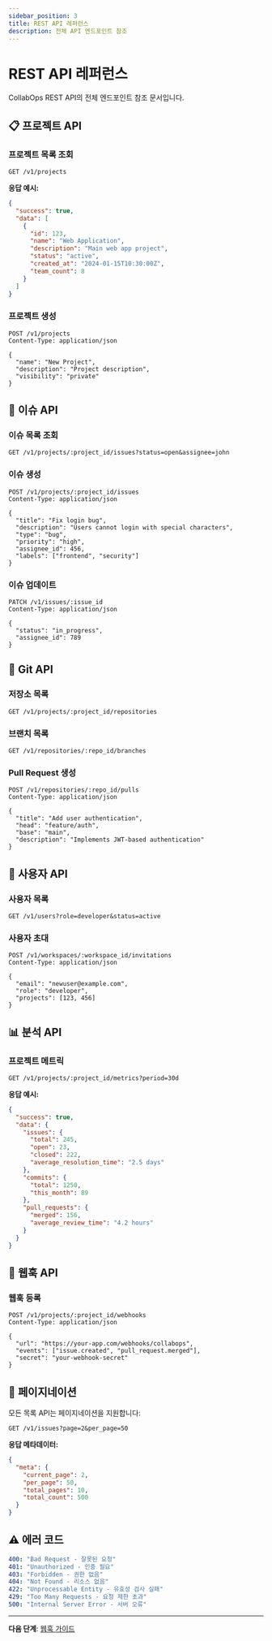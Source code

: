 ```yaml
---
sidebar_position: 3
title: REST API 레퍼런스
description: 전체 API 엔드포인트 참조
---
```


# REST API 레퍼런스

CollabOps REST API의 전체 엔드포인트 참조 문서입니다.

## 📋 프로젝트 API

### 프로젝트 목록 조회
```http
GET /v1/projects
```

**응답 예시:**
```json
{
  "success": true,
  "data": [
    {
      "id": 123,
      "name": "Web Application",
      "description": "Main web app project",
      "status": "active",
      "created_at": "2024-01-15T10:30:00Z",
      "team_count": 8
    }
  ]
}
```

### 프로젝트 생성
```http
POST /v1/projects
Content-Type: application/json

{
  "name": "New Project",
  "description": "Project description",
  "visibility": "private"
}
```

## 🎯 이슈 API

### 이슈 목록 조회
```http
GET /v1/projects/:project_id/issues?status=open&assignee=john
```

### 이슈 생성
```http
POST /v1/projects/:project_id/issues
Content-Type: application/json

{
  "title": "Fix login bug",
  "description": "Users cannot login with special characters",
  "type": "bug",
  "priority": "high",
  "assignee_id": 456,
  "labels": ["frontend", "security"]
}
```

### 이슈 업데이트
```http
PATCH /v1/issues/:issue_id
Content-Type: application/json

{
  "status": "in_progress",
  "assignee_id": 789
}
```

## 🌿 Git API

### 저장소 목록
```http
GET /v1/projects/:project_id/repositories
```

### 브랜치 목록
```http
GET /v1/repositories/:repo_id/branches
```

### Pull Request 생성
```http
POST /v1/repositories/:repo_id/pulls
Content-Type: application/json

{
  "title": "Add user authentication",
  "head": "feature/auth",
  "base": "main",
  "description": "Implements JWT-based authentication"
}
```

## 👥 사용자 API

### 사용자 목록
```http
GET /v1/users?role=developer&status=active
```

### 사용자 초대
```http
POST /v1/workspaces/:workspace_id/invitations
Content-Type: application/json

{
  "email": "newuser@example.com",
  "role": "developer",
  "projects": [123, 456]
}
```

## 📊 분석 API

### 프로젝트 메트릭
```http
GET /v1/projects/:project_id/metrics?period=30d
```

**응답 예시:**
```json
{
  "success": true,
  "data": {
    "issues": {
      "total": 245,
      "open": 23,
      "closed": 222,
      "average_resolution_time": "2.5 days"
    },
    "commits": {
      "total": 1250,
      "this_month": 89
    },
    "pull_requests": {
      "merged": 156,
      "average_review_time": "4.2 hours"
    }
  }
}
```

## 🔔 웹훅 API

### 웹훅 등록
```http
POST /v1/projects/:project_id/webhooks
Content-Type: application/json

{
  "url": "https://your-app.com/webhooks/collabops",
  "events": ["issue.created", "pull_request.merged"],
  "secret": "your-webhook-secret"
}
```

## 📄 페이지네이션

모든 목록 API는 페이지네이션을 지원합니다:

```http
GET /v1/issues?page=2&per_page=50
```

**응답 메타데이터:**
```json
{
  "meta": {
    "current_page": 2,
    "per_page": 50,
    "total_pages": 10,
    "total_count": 500
  }
}
```

## ⚠️ 에러 코드

```yaml
400: "Bad Request - 잘못된 요청"
401: "Unauthorized - 인증 필요"
403: "Forbidden - 권한 없음"
404: "Not Found - 리소스 없음"
422: "Unprocessable Entity - 유효성 검사 실패"
429: "Too Many Requests - 요청 제한 초과"
500: "Internal Server Error - 서버 오류"
```

---

**다음 단계**: [웹훅 가이드](/api/webhooks) 